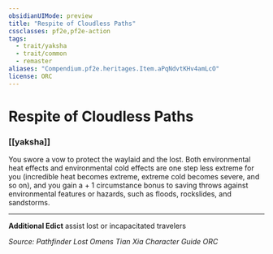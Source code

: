 ```yaml
---
obsidianUIMode: preview
title: "Respite of Cloudless Paths"
cssclasses: pf2e,pf2e-action
tags:
  - trait/yaksha
  - trait/common
  - remaster
aliases: "Compendium.pf2e.heritages.Item.aPqNdvtKHv4amLcO"
license: ORC
---
```

# Respite of Cloudless Paths

### [[yaksha]]






You swore a vow to protect the waylaid and the lost. Both environmental heat effects and environmental cold effects are one step less extreme for you (incredible heat becomes extreme, extreme cold becomes severe, and so on), and you gain a + 1 circumstance bonus to saving throws against environmental features or hazards, such as floods, rockslides, and sandstorms.

* * *

**Additional Edict** assist lost or incapacitated travelers

*Source: Pathfinder Lost Omens Tian Xia Character Guide*
*ORC*
